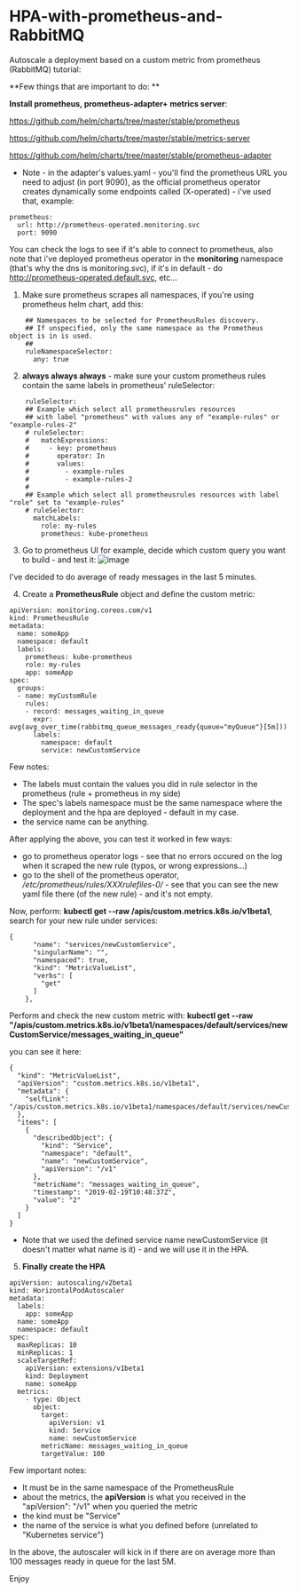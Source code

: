# HPA-with-prometheus-and-RabbitMQ
Autoscale a deployment based on a custom metric from prometheus (RabbitMQ) tutorial:

**Few things that are important to do: ** 

**Install prometheus, prometheus-adapter+ metrics server**:

https://github.com/helm/charts/tree/master/stable/prometheus

https://github.com/helm/charts/tree/master/stable/metrics-server

https://github.com/helm/charts/tree/master/stable/prometheus-adapter

- Note - in the adapter's values.yaml - you'll find the prometheus URL you need to adjust (in port 9090), as the official prometheus operator creates dynamically some endpoints called (X-operated) - i've used that, example:
```
prometheus:
  url: http://prometheus-operated.monitoring.svc
  port: 9090
```
You can check the logs to see if it's able to connect to prometheus, also note that i've deployed prometheus operator in the **monitoring** namespace (that's why the dns is monitoring.svc), if it's in default - do http://prometheus-operated.default.svc, etc...

1. Make sure prometheus scrapes all namespaces, if you're using prometheus helm chart, add this:
```
    ## Namespaces to be selected for PrometheusRules discovery.
    ## If unspecified, only the same namespace as the Prometheus object is in is used.
    ##
    ruleNamespaceSelector: 
      any: true
```
2. **always always always** - make sure your custom prometheus rules contain the same labels in prometheus' ruleSelector:
```
    ruleSelector:
    ## Example which select all prometheusrules resources
    ## with label "prometheus" with values any of "example-rules" or "example-rules-2"
    # ruleSelector:
    #   matchExpressions:
    #     - key: prometheus
    #       operator: In
    #       values:
    #         - example-rules
    #         - example-rules-2
    #
    ## Example which select all prometheusrules resources with label "role" set to "example-rules"
    # ruleSelector:
      matchLabels:
        role: my-rules
        prometheus: kube-prometheus
```
3. Go to prometheus UI for example, decide which custom query you want to build - and test it:
![image](https://user-images.githubusercontent.com/33662254/53008408-fe91d700-3441-11e9-9420-0352f0d4ed84.png)

I've decided to do average of ready messages in the last 5 minutes.

4. Create a **PrometheusRule** object and define the custom metric:
```
apiVersion: monitoring.coreos.com/v1
kind: PrometheusRule
metadata:
  name: someApp
  namespace: default   
  labels:
    prometheus: kube-prometheus
    role: my-rules
    app: someApp
spec: 
  groups:
  - name: myCustomRule
    rules:    
    - record: messages_waiting_in_queue
      expr: avg(avg_over_time(rabbitmq_queue_messages_ready{queue="myQueue"}[5m]))
      labels:
        namespace: default
        service: newCustomService
```
Few notes:

- The labels must contain the values you did in rule selector in the prometheus (rule + prometheus in my side)
- The spec's labels namespace must be the same namespace where the deployment and the hpa are deployed - default in my case.
- the service name can be anything.

After applying the above, you can test it worked in few ways:

- go to prometheus operator logs - see that no errors occured on the log when it scraped the new rule (typos, or wrong expressions...)
- go to the shell of the prometheus operator, _/etc/prometheus/rules/XXXrulefiles-0/_ - see that you can see the new yaml file there (of the new rule) - and it's not empty.

Now, perform: **kubectl get --raw /apis/custom.metrics.k8s.io/v1beta1**, search for your new rule under services:
```
{
      "name": "services/newCustomService",
      "singularName": "",
      "namespaced": true,
      "kind": "MetricValueList",
      "verbs": [
        "get"
      ]
    },
```

Perform and check the new custom metric with:
**kubectl get --raw "/apis/custom.metrics.k8s.io/v1beta1/namespaces/default/services/newCustomService/messages_waiting_in_queue"**

you can see it here:
```
{
  "kind": "MetricValueList",
  "apiVersion": "custom.metrics.k8s.io/v1beta1",
  "metadata": {
    "selfLink": "/apis/custom.metrics.k8s.io/v1beta1/namespaces/default/services/newCustomService/messages_waiting_in_queue"
  },
  "items": [
    {
      "describedObject": {
        "kind": "Service",
        "namespace": "default",
        "name": "newCustomService",
        "apiVersion": "/v1"
      },
      "metricName": "messages_waiting_in_queue",
      "timestamp": "2019-02-19T10:48:37Z",
      "value": "2"
    }
  ]
}
```

* Note that we used the defined service name newCustomService (it doesn't matter what name is it) - and we will use it in the HPA.

5. **Finally create the HPA**

```
apiVersion: autoscaling/v2beta1
kind: HorizontalPodAutoscaler
metadata:  
  labels:
    app: someApp
  name: someApp
  namespace: default    
spec:
  maxReplicas: 10
  minReplicas: 1
  scaleTargetRef:
    apiVersion: extensions/v1beta1
    kind: Deployment
    name: someApp
  metrics:
    - type: Object
      object:
        target:
          apiVersion: v1
          kind: Service
          name: newCustomService
        metricName: messages_waiting_in_queue
        targetValue: 100
```

Few important notes:
- It must be in the same namespace of the PrometheusRule
- about the metrics, the **apiVersion** is what you received in the "apiVersion": "/v1" when you queried the metric
- the kind must be "Service"
- the name of the service is what you defined before (unrelated to "Kubernetes service")

In the above, the autoscaler will kick in if there are on average more than 100 messages ready in queue for the last 5M.

Enjoy
